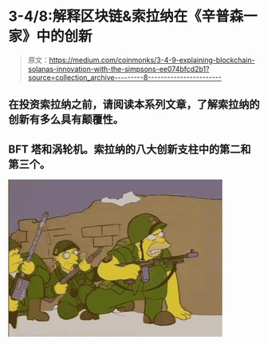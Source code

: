 # 3-4/8:解释区块链&索拉纳在《辛普森一家》中的创新

> 原文：<https://medium.com/coinmonks/3-4-9-explaining-blockchain-solanas-innovation-with-the-simpsons-ee074bfcd2b1?source=collection_archive---------8----------------------->

## 在投资索拉纳之前，请阅读本系列文章，了解索拉纳的创新有多么具有颠覆性。

## BFT 塔和涡轮机。索拉纳的八大创新支柱中的第二和第三个。

![](img/85d687902ac24f552543fc03704c14f3.png)